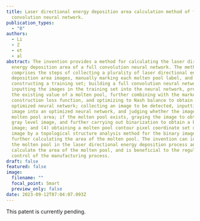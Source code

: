 ```yaml
---
title: Laser directional energy deposition area calculation method of full
  convolution neural network.
publication_types:
  - "8"
authors:
  - Li
  - Z
  - et
  - al
abstract: The invention provides a method for calculating the laser directional
  energy deposition area of a full convolution neural network. The method
  comprises the steps of collecting a plurality of laser directional energy
  deposition area images, manually marking each molten pool label, and further
  constructing a training set; building a full convolution neural network,
  inputting the images in the training set into the neural network, predicting
  the existing value of a molten pool, further combining with the marked
  construction loss function, and optimizing to Nash balance to obtain the
  optimized neural network; collecting an image to be detected, inputting the
  image into an optimized neural network, and judging whether the image has a
  molten pool area; if the molten pool exists, graying the image to obtain a
  gray level image, and further carrying out binarization to obtain a binary
  image; and (4) obtaining a molten pool contour pixel coordinate set of the
  image by a topological structure analysis method for the binary image, and
  further calculating the area of the molten pool. The invention can identify
  the molten pool in the laser directional energy deposition process and
  calculate the area of the molten pool, and is beneficial to the regulation and
  control of the manufacturing process.
draft: false
featured: false
image:
  filename: ""
  focal_point: Smart
  preview_only: false
date: 2023-09-12T07:04:07.093Z
---
```

T﻿his patent is currently pending.